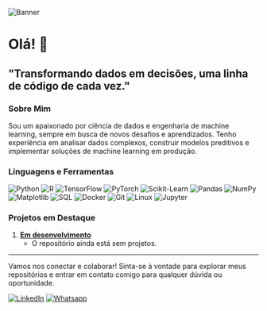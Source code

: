 ![Banner](URL_DA_SUA_IMAGEM_DE_BANNER_AQUI)

# Olá! 👋

## "Transformando dados em decisões, uma linha de código de cada vez."

### Sobre Mim
Sou um apaixonado por ciência de dados e engenharia de machine learning, sempre em busca de novos desafios e aprendizados. Tenho experiência em analisar dados complexos, construir modelos preditivos e implementar soluções de machine learning em produção.

### Linguagens e Ferramentas

![Python](https://img.shields.io/badge/-Python-000?&logo=Python)
![R](https://img.shields.io/badge/-R-000?&logo=R)
![TensorFlow](https://img.shields.io/badge/-TensorFlow-000?&logo=TensorFlow)
![PyTorch](https://img.shields.io/badge/-PyTorch-000?&logo=PyTorch)
![Scikit-Learn](https://img.shields.io/badge/-Scikit%20Learn-000?&logo=Scikit-Learn)
![Pandas](https://img.shields.io/badge/-Pandas-000?&logo=Pandas)
![NumPy](https://img.shields.io/badge/-NumPy-000?&logo=NumPy)
![Matplotlib](https://img.shields.io/badge/-Matplotlib-000?&logo=Matplotlib)
![SQL](https://img.shields.io/badge/-SQL-000?&logo=MySQL)
![Docker](https://img.shields.io/badge/-Docker-000?&logo=Docker)
![Git](https://img.shields.io/badge/-Git-000?&logo=Git)
![Linux](https://img.shields.io/badge/-Linux-000?&logo=Linux)
![Jupyter](https://img.shields.io/badge/-Jupyter-000?&logo=Jupyter)

### Projetos em Destaque

1. [**Em desenvolvimento**](URL_DO_PROJETO_1)
   - O repositório ainda está sem projetos.

---

Vamos nos conectar e colaborar! Sinta-se à vontade para explorar meus repositórios e entrar em contato comigo para qualquer dúvida ou oportunidade.

[![LinkedIn](https://img.shields.io/badge/-LinkedIn-000?&logo=LinkedIn&logoColor=0A66C2)](https://www.linkedin.com/in/ingridcadu/)
[![Whatsapp](https://img.shields.io/badge/-Twitter-000?&logo=Twitter&logoColor=1DA1F2)](https://api.whatsapp.com/send?phone=+5521981010366)

